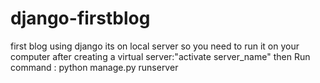 # django-firstblog
first blog using django
its on local server so you need to run it on your computer after creating a virtual server:"activate server_name" 
then Run command : python manage.py runserver
